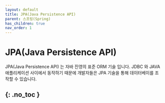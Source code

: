 ```yaml
---
layout: default
title: JPA(Java Persistence API)
parent: 스프링(Spring)
has_children: true
nav_order: 1
---
```


# JPA(Java Persistence API)

JPA(Java Persistence API) 는 자바 진영의 표준 ORM 기술 입니다.
JDBC 와 JAVA 애플리케이션 사이에서 동작하기 때문에 개발자들은 JPA 기술을 통해 데이터베이를 조작할 수 있습니다.

{: .no_toc }
---